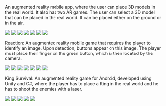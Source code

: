 An augmented reality mobile app, where the user can place 3D models in the real world. It also has two AR games.
The user can select a 3D model that can be placed in the real world. It can be placed either on the ground or in the air.

![](Screenshots/1.jpg)
![](Screenshots/2.jpg)
![](Screenshots/3.jpg)
![](Screenshots/4.jpg)
![](Screenshots/5.jpg)
![](Screenshots/6.jpg)
![](Screenshots/7.jpg)

Reaction: An augmented reality mobile game that requires the player to identify an image. Upon detection, buttons appear on this image. The player must place their finger on the green button, which is then located by the camera.

![](Screenshots/8.jpg)
![](Screenshots/9.jpg)
![](Screenshots/10.jpg)
![](Screenshots/11.jpg)
![](Screenshots/12.jpg)
![](Screenshots/13.jpg)
![](Screenshots/14.jpg)

King Survival: An augmented reality game for Android, developed using Unity and C#, where the player has to place a King in the real world and he has to shoot the enemies with a laser.

![](Screenshots/15.jpg)
![](Screenshots/16.jpg)
![](Screenshots/17.jpg)
![](Screenshots/18.jpg)
![](Screenshots/19.jpg)
